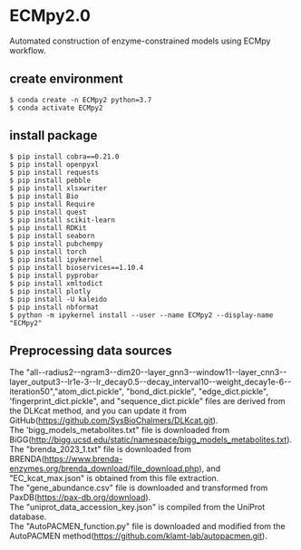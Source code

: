 # ECMpy2.0
Automated construction of enzyme-constrained models using ECMpy workflow.

## create environment

```shell
$ conda create -n ECMpy2 python=3.7  
$ conda activate ECMpy2
```

## install package 

```shell
$ pip install cobra==0.21.0  
$ pip install openpyxl  
$ pip install requests  
$ pip install pebble  
$ pip install xlsxwriter  
$ pip install Bio   
$ pip install Require  
$ pip install quest   
$ pip install scikit-learn  
$ pip install RDKit  
$ pip install seaborn 
$ pip install pubchempy
$ pip install torch
$ pip install ipykernel 
$ pip install bioservices==1.10.4
$ pip install pyprobar
$ pip install xmltodict
$ pip install plotly
$ pip install -U kaleido
$ pip install nbformat
$ python -m ipykernel install --user --name ECMpy2 --display-name "ECMpy2"  
```

## Preprocessing data sources 

The "all--radius2--ngram3--dim20--layer_gnn3--window11--layer_cnn3--layer_output3--lr1e-3--lr_decay0.5--decay_interval10--weight_decay1e-6--iteration50","atom_dict.pickle", "bond_dict.pickle", "edge_dict.pickle", 'fingerprint_dict.pickle", and "sequence_dict.pickle" files are derived from the DLKcat method, and you can update it from GitHub(https://github.com/SysBioChalmers/DLKcat.git).  
The 'bigg_models_metabolites.txt" file is downloaded from BiGG(http://bigg.ucsd.edu/static/namespace/bigg_models_metabolites.txt).  
The "brenda_2023_1.txt" file is downloaded from BRENDA(https://www.brenda-enzymes.org/brenda_download/file_download.php), and "EC_kcat_max.json" is obtained from this file extraction.  
The "gene_abundance.csv" file is downloaded and transformed from PaxDB(https://pax-db.org/download).  
The "uniprot_data_accession_key.json" is compiled from the UniProt database.  
The "AutoPACMEN_function.py" file is downloaded and modified from the AutoPACMEN method(https://github.com/klamt-lab/autopacmen.git).  
